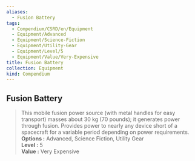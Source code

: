 ```yaml
---
aliases:
  - Fusion Battery
tags:
  - Compendium/CSRD/en/Equipment
  - Equipment/Advanced
  - Equipment/Science-Fiction
  - Equipment/Utility-Gear
  - Equipment/Level/5
  - Equipment/Value/Very-Expensive
title: Fusion Battery
collection: Equipment
kind: Compendium
---
```

## Fusion Battery  
  
>This mobile fusion power source (with metal handles for easy transport) masses about 30 kg (70 pounds); it generates power through fusion. Provides power to nearly any device short of a spacecraft for a variable period depending on power requirements.  
> **Options :** Advanced, Science Fiction, Utility Gear  
> **Level :** 5  
> **Value :** Very Expensive